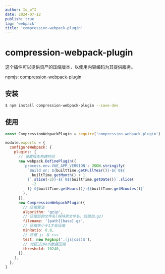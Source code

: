 ```yaml
---
author: Io_oTI
date: 2024-07-12
publish: true
tag: 'webpack'
title: 'compression-webpack-plugin'
---
```


# compression-webpack-plugin

这个插件可以提供资产的压缩版本，以使用内容编码为其提供服务。

npmjs: [compression-webpack-plugin](https://www.npmjs.com/package/compression-webpack-plugin)

## 安装

```bash
$ npm install compression-webpack-plugin --save-dev
```

## 使用

```javascript
const CompressionWebpackPlugin = require('compression-webpack-plugin')

module.exports = {
  configureWebpack: {
    plugins: [
      // 设置版本构建时间
      new webpack.DefinePlugin({
        'process.env.VUE_APP_VERSION': JSON.stringify(
          `Build on: ${builtTime.getFullYear()}-${`0${
            builtTime.getMonth() + 1
          }`.slice(-2)}-${`0${builtTime.getDate()}`.slice(
            -2
          )} ${builtTime.getHours()}:${builtTime.getMinutes()}`
        ),
      }),
      new CompressionWebpackPlugin({
        // 压缩算法
        algorithm: 'gzip',
        // 压缩后的文件名(保持原文件名，后缀加.gz)
        filename: '[path][base].gz',
        // 压缩率小于1才会压缩
        minRatio: 0.8,
        // 压缩 js 与 css
        test: new RegExp('.(js|css)$'),
        // 对超过10k的数据压缩
        threshold: 10240,
      }),
    ],
  },
}
```
